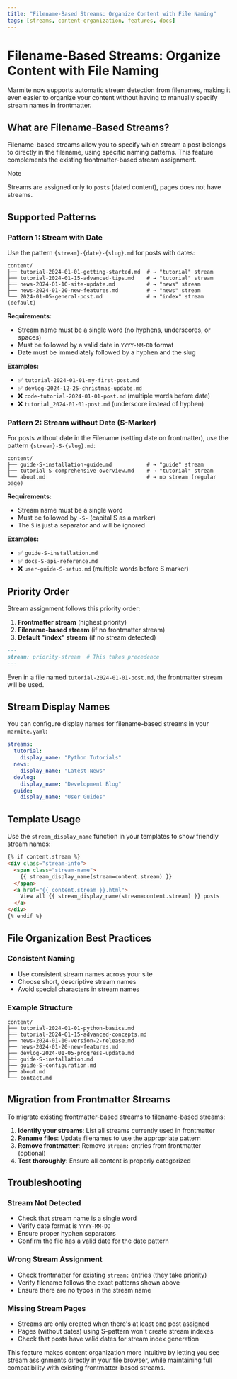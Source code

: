 ```yaml
---
title: "Filename-Based Streams: Organize Content with File Naming"
tags: [streams, content-organization, features, docs]
---
```


# Filename-Based Streams: Organize Content with File Naming

Marmite now supports automatic stream detection from filenames, making it even easier to organize your content without having to manually specify stream names in frontmatter.

## What are Filename-Based Streams?

Filename-based streams allow you to specify which stream a post belongs to directly in the filename, using specific naming patterns. This feature complements the existing frontmatter-based stream assignment.

> [!NOTE]
> Streams are assigned only to `posts` (dated content), pages does not have streams.

## Supported Patterns

### Pattern 1: Stream with Date

Use the pattern `{stream}-{date}-{slug}.md` for posts with dates:

```
content/
├── tutorial-2024-01-01-getting-started.md  # → "tutorial" stream
├── tutorial-2024-01-15-advanced-tips.md    # → "tutorial" stream  
├── news-2024-01-10-site-update.md          # → "news" stream
├── news-2024-01-20-new-features.md         # → "news" stream
└── 2024-01-05-general-post.md              # → "index" stream (default)
```

**Requirements:**
- Stream name must be a single word (no hyphens, underscores, or spaces)
- Must be followed by a valid date in `YYYY-MM-DD` format
- Date must be immediately followed by a hyphen and the slug

**Examples:**
- ✅ `tutorial-2024-01-01-my-first-post.md`
- ✅ `devlog-2024-12-25-christmas-update.md`
- ❌ `code-tutorial-2024-01-01-post.md` (multiple words before date)
- ❌ `tutorial_2024-01-01-post.md` (underscore instead of hyphen)

### Pattern 2: Stream without Date (S-Marker)

For posts without date in the Filename (setting date on frontmatter), use the pattern `{stream}-S-{slug}.md`:

```
content/
├── guide-S-installation-guide.md           # → "guide" stream
├── tutorial-S-comprehensive-overview.md    # → "tutorial" stream
└── about.md                                # → no stream (regular page)
```

**Requirements:**
- Stream name must be a single word
- Must be followed by `-S-` (capital S as a marker)
- The `S` is just a separator and will be ignored

**Examples:**
- ✅ `guide-S-installation.md`
- ✅ `docs-S-api-reference.md`
- ❌ `user-guide-S-setup.md` (multiple words before S marker)

## Priority Order

Stream assignment follows this priority order:

1. **Frontmatter stream** (highest priority)
2. **Filename-based stream** (if no frontmatter stream)
3. **Default "index" stream** (if no stream detected)

```markdown
---
stream: priority-stream  # This takes precedence
---
```

Even in a file named `tutorial-2024-01-01-post.md`, the frontmatter stream will be used.

## Stream Display Names

You can configure display names for filename-based streams in your `marmite.yaml`:

```yaml
streams:
  tutorial:
    display_name: "Python Tutorials"
  news: 
    display_name: "Latest News"
  devlog:
    display_name: "Development Blog"
  guide:
    display_name: "User Guides"
```

## Template Usage

Use the `stream_display_name` function in your templates to show friendly stream names:

```html
{% if content.stream %}
<div class="stream-info">
  <span class="stream-name">
    {{ stream_display_name(stream=content.stream) }}
  </span>
  <a href="{{ content.stream }}.html">
    View all {{ stream_display_name(stream=content.stream) }} posts
  </a>
</div>
{% endif %}
```

## File Organization Best Practices

### Consistent Naming
- Use consistent stream names across your site
- Choose short, descriptive stream names
- Avoid special characters in stream names

### Example Structure

```
content/
├── tutorial-2024-01-01-python-basics.md
├── tutorial-2024-01-15-advanced-concepts.md
├── news-2024-01-10-version-2-release.md
├── news-2024-01-20-new-features.md
├── devlog-2024-01-05-progress-update.md
├── guide-S-installation.md
├── guide-S-configuration.md
├── about.md
└── contact.md
```

## Migration from Frontmatter Streams

To migrate existing frontmatter-based streams to filename-based streams:

1. **Identify your streams**: List all streams currently used in frontmatter
2. **Rename files**: Update filenames to use the appropriate pattern
3. **Remove frontmatter**: Remove `stream:` entries from frontmatter (optional)
4. **Test thoroughly**: Ensure all content is properly categorized

## Troubleshooting

### Stream Not Detected
- Check that stream name is a single word
- Verify date format is `YYYY-MM-DD`
- Ensure proper hyphen separators
- Confirm the file has a valid date for the date pattern

### Wrong Stream Assignment
- Check frontmatter for existing `stream:` entries (they take priority)
- Verify filename follows the exact patterns shown above
- Ensure there are no typos in the stream name

### Missing Stream Pages
- Streams are only created when there's at least one post assigned
- Pages (without dates) using S-pattern won't create stream indexes
- Check that posts have valid dates for stream index generation

This feature makes content organization more intuitive by letting you see stream assignments directly in your file browser, while maintaining full compatibility with existing frontmatter-based streams.
